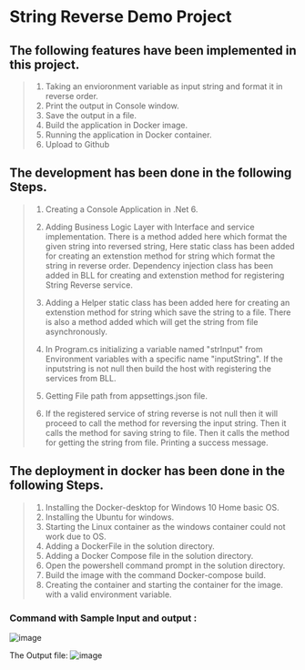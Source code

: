 # String Reverse Demo Project

## The following features have been implemented in this project. 
> 1. Taking an envioronment variable as input string and format it in reverse order. 
> 2. Print the output in Console window.
> 3. Save the output in a file. 
> 4. Build the application in Docker image. 
> 5. Running the application in Docker container.   
> 6. Upload to Github

## The development has been done in the following Steps. 
> 1. Creating a Console Application in .Net 6.
>     
> 2. Adding Business Logic Layer with Interface and service implementation.
>    There is a method added here which format the given string into reversed string, 
>    Here static class has been added for creating an extenstion method for string which format the string in reverse order.
>    Dependency injection class has been added in BLL for creating and extenstion method for registering String Reverse service.
>
> 3. Adding a Helper static class has been added here for creating an extenstion method for string which save the string to a file. 
>    There is also a method added which will get the string from file asynchronously.
>    
> 4. In Program.cs initializing a variable named "strInput" from Environment variables with a specific name "inputString". 
>    If the inputstring is not null then build the host with registering the services from BLL.
> 5.  Getting File path from appsettings.json file. 
>    
> 6. If the registered service of string reverse is not null then it will proceed to call the method for reversing the input string.
>    Then it calls the method for saving string to file. 
>    Then it calls the method for getting the string from file. 
>    Printing a success message.


## The deployment in docker has been done in the following Steps. 
> 1. Installing the Docker-desktop for Windows 10 Home basic OS.
> 2. Installing the Ubuntu for windows. 
> 3. Starting the Linux container as the windows container could not work due to OS.
> 4. Adding a DockerFile in the solution directory. 
> 5. Adding a Docker Compose file in the solution directory. 
> 6. Open the powershell command prompt in the solution directory. 
> 7. Build the image with the command Docker-compose build. 
> 8. Creating the container and starting the container for the image. with a valid environment variable. 

### Command with Sample Input and output : 
![image](https://user-images.githubusercontent.com/7831389/221665485-426ca32b-7967-4621-b17e-a554e5375ed8.png)

 The Output file: 
![image](https://user-images.githubusercontent.com/7831389/221666073-7393c7a2-1bfd-4c36-8f4f-ad19439667d8.png)

